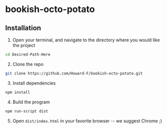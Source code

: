 # bookish-octo-potato

## Installation
1. Open your terminal, and navigate to the directory where you would like the project
  ```bash
  cd Desired-Path-Here
  ```
2. Clone the repo
  ``` bash
  git clone https://github.com/Howard-F/bookish-octo-potato.git
  ```
3. Install dependencies
  ```bash
  npm install
  ```
4. Build the program
  ```bash
  npm run-script dist
  ```
5. Open `dist/index.html` in your favorite browser -- we suggest Chrome ;)
